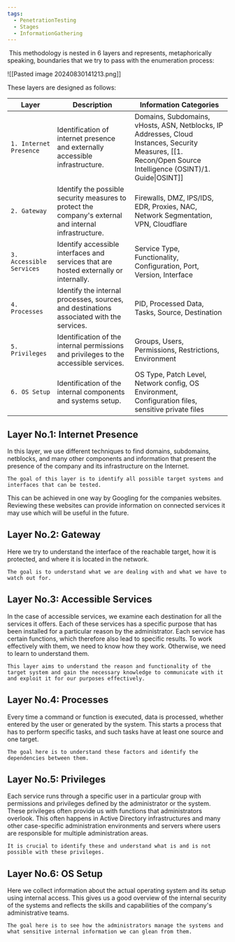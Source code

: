```yaml
---
tags:
  - PenetrationTesting
  - Stages
  - InformationGathering
---
```

 This methodology is nested in 6 layers and represents, metaphorically speaking, boundaries that we try to pass with the enumeration process:

![[Pasted image 20240830141213.png]]

These layers are designed as follows:

| **Layer**                | **Description**                                                                                        | **Information Categories**                                                                                                                           |
| ------------------------ | ------------------------------------------------------------------------------------------------------ | ---------------------------------------------------------------------------------------------------------------------------------------------------- |
| `1. Internet Presence`   | Identification of internet presence and externally accessible infrastructure.                          | Domains, Subdomains, vHosts, ASN, Netblocks, IP Addresses, Cloud Instances, Security Measures, [[1. Recon/Open Source Intelligence (OSINT)/1. Guide\|OSINT]] |
| `2. Gateway`             | Identify the possible security measures to protect the company's external and internal infrastructure. | Firewalls, DMZ, IPS/IDS, EDR, Proxies, NAC, Network Segmentation, VPN, Cloudflare                                                                    |
| `3. Accessible Services` | Identify accessible interfaces and services that are hosted externally or internally.                  | Service Type, Functionality, Configuration, Port, Version, Interface                                                                                 |
| `4. Processes`           | Identify the internal processes, sources, and destinations associated with the services.               | PID, Processed Data, Tasks, Source, Destination                                                                                                      |
| `5. Privileges`          | Identification of the internal permissions and privileges to the accessible services.                  | Groups, Users, Permissions, Restrictions, Environment                                                                                                |
| `6. OS Setup`            | Identification of the internal components and systems setup.                                           | OS Type, Patch Level, Network config, OS Environment, Configuration files, sensitive private files                                                   |

## Layer No.1: Internet Presence

In this layer, we use different techniques to find domains, subdomains, netblocks, and many other components and information that present the presence of the company and its infrastructure on the Internet.

`The goal of this layer is to identify all possible target systems and interfaces that can be tested.`

This can be achieved in one way by Googling for the companies websites. Reviewing these websites can provide information on connected services it may use which will be useful in the future.

## Layer No.2: Gateway

Here we try to understand the interface of the reachable target, how it is protected, and where it is located in the network.

`The goal is to understand what we are dealing with and what we have to watch out for.`

## Layer No.3: Accessible Services

In the case of accessible services, we examine each destination for all the services it offers. Each of these services has a specific purpose that has been installed for a particular reason by the administrator. Each service has certain functions, which therefore also lead to specific results. To work effectively with them, we need to know how they work. Otherwise, we need to learn to understand them.

`This layer aims to understand the reason and functionality of the target system and gain the necessary knowledge to communicate with it and exploit it for our purposes effectively.`

## Layer No.4: Processes

Every time a command or function is executed, data is processed, whether entered by the user or generated by the system. This starts a process that has to perform specific tasks, and such tasks have at least one source and one target.

`The goal here is to understand these factors and identify the dependencies between them.`

## Layer No.5: Privileges

Each service runs through a specific user in a particular group with permissions and privileges defined by the administrator or the system. These privileges often provide us with functions that administrators overlook. This often happens in Active Directory infrastructures and many other case-specific administration environments and servers where users are responsible for multiple administration areas.

`It is crucial to identify these and understand what is and is not possible with these privileges.`

## Layer No.6: OS Setup

Here we collect information about the actual operating system and its setup using internal access. This gives us a good overview of the internal security of the systems and reflects the skills and capabilities of the company's administrative teams.

`The goal here is to see how the administrators manage the systems and what sensitive internal information we can glean from them.`

























